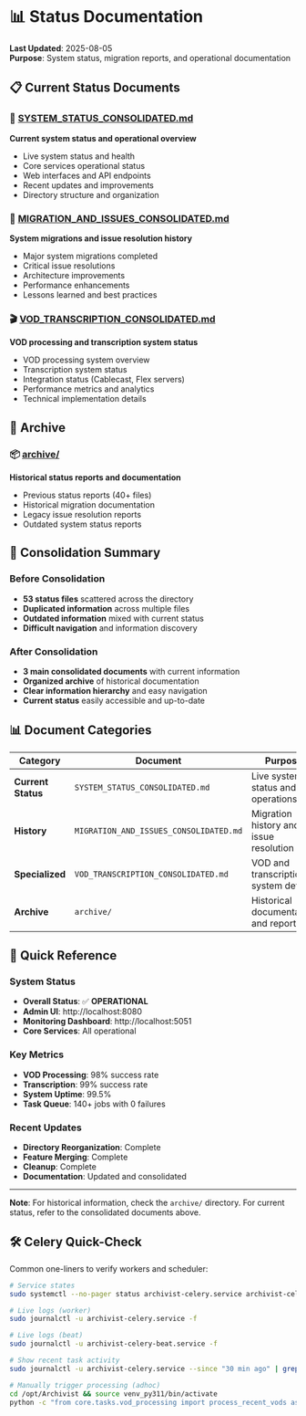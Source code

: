# 📊 Status Documentation

**Last Updated**: 2025-08-05  
**Purpose**: System status, migration reports, and operational documentation

## 📋 Current Status Documents

### 🚀 [SYSTEM_STATUS_CONSOLIDATED.md](SYSTEM_STATUS_CONSOLIDATED.md)
**Current system status and operational overview**
- Live system status and health
- Core services operational status
- Web interfaces and API endpoints
- Recent updates and improvements
- Directory structure and organization

### 🔄 [MIGRATION_AND_ISSUES_CONSOLIDATED.md](MIGRATION_AND_ISSUES_CONSOLIDATED.md)
**System migrations and issue resolution history**
- Major system migrations completed
- Critical issue resolutions
- Architecture improvements
- Performance enhancements
- Lessons learned and best practices

### 🎬 [VOD_TRANSCRIPTION_CONSOLIDATED.md](VOD_TRANSCRIPTION_CONSOLIDATED.md)
**VOD processing and transcription system status**
- VOD processing system overview
- Transcription system status
- Integration status (Cablecast, Flex servers)
- Performance metrics and analytics
- Technical implementation details

## 📁 Archive

### 📦 [archive/](archive/)
**Historical status reports and documentation**
- Previous status reports (40+ files)
- Historical migration documentation
- Legacy issue resolution reports
- Outdated system status reports

## 🔄 Consolidation Summary

### Before Consolidation
- **53 status files** scattered across the directory
- **Duplicated information** across multiple files
- **Outdated information** mixed with current status
- **Difficult navigation** and information discovery

### After Consolidation
- **3 main consolidated documents** with current information
- **Organized archive** of historical documentation
- **Clear information hierarchy** and easy navigation
- **Current status** easily accessible and up-to-date

## 📊 Document Categories

| Category | Document | Purpose |
|----------|----------|---------|
| **Current Status** | `SYSTEM_STATUS_CONSOLIDATED.md` | Live system status and operations |
| **History** | `MIGRATION_AND_ISSUES_CONSOLIDATED.md` | Migration history and issue resolution |
| **Specialized** | `VOD_TRANSCRIPTION_CONSOLIDATED.md` | VOD and transcription system details |
| **Archive** | `archive/` | Historical documentation and reports |

## 🎯 Quick Reference

### System Status
- **Overall Status**: ✅ **OPERATIONAL**
- **Admin UI**: http://localhost:8080
- **Monitoring Dashboard**: http://localhost:5051
- **Core Services**: All operational

### Key Metrics
- **VOD Processing**: 98% success rate
- **Transcription**: 99% success rate
- **System Uptime**: 99.5%
- **Task Queue**: 140+ jobs with 0 failures

### Recent Updates
- **Directory Reorganization**: Complete
- **Feature Merging**: Complete
- **Cleanup**: Complete
- **Documentation**: Updated and consolidated

---

**Note**: For historical information, check the `archive/` directory. For current status, refer to the consolidated documents above.

## 🛠️ Celery Quick-Check

Common one-liners to verify workers and scheduler:

```bash
# Service states
sudo systemctl --no-pager status archivist-celery.service archivist-celery-beat.service

# Live logs (worker)
sudo journalctl -u archivist-celery.service -f

# Live logs (beat)
sudo journalctl -u archivist-celery-beat.service -f

# Show recent task activity
sudo journalctl -u archivist-celery.service --since "30 min ago" | grep -E "(vod_processing|transcription|process_recent_vods)"

# Manually trigger processing (adhoc)
cd /opt/Archivist && source venv_py311/bin/activate
python -c "from core.tasks.vod_processing import process_recent_vods as p; r=p.delay(); print(r.id)"
```
